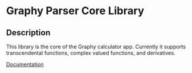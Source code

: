 # Graphy Parser Core Library

## Description
This library is the core of the Graphy calculator app. Currently it supports transcendental 
functions, complex valued functions, and derivatives. 

[Documentation](docs/index.html)
